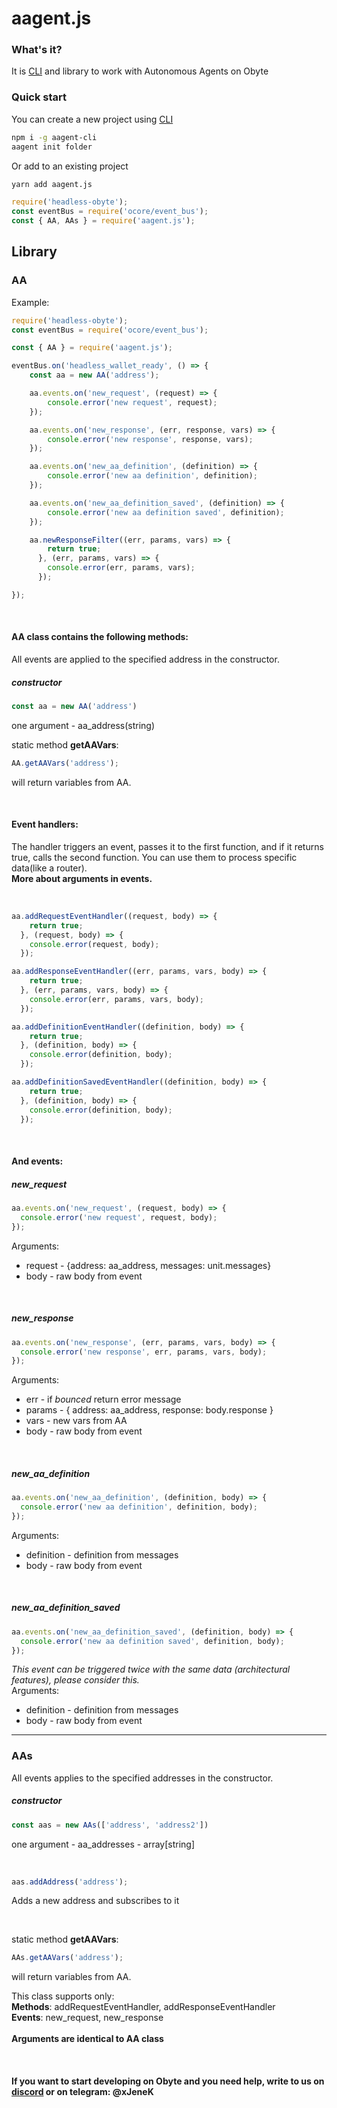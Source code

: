 # aagent.js

### What's it?
It is [CLI](https://github.com/olabs-org/aagent-cli) and library to work with Autonomous Agents on Obyte

### Quick start
You can create a new project using [CLI](https://github.com/olabs-org/aagent-cli)
```bash
npm i -g aagent-cli
aagent init folder
```
Or add to an existing project
```bash
yarn add aagent.js
```
```javascript
require('headless-obyte');
const eventBus = require('ocore/event_bus');
const { AA, AAs } = require('aagent.js');
```

## Library
### AA
Example: 
```javascript
require('headless-obyte');
const eventBus = require('ocore/event_bus');

const { AA } = require('aagent.js');

eventBus.on('headless_wallet_ready', () => {
    const aa = new AA('address');

    aa.events.on('new_request', (request) => {
        console.error('new request', request);
    });

    aa.events.on('new_response', (err, response, vars) => {
        console.error('new response', response, vars);
    });

    aa.events.on('new_aa_definition', (definition) => {
        console.error('new aa definition', definition);
    });

    aa.events.on('new_aa_definition_saved', (definition) => {
        console.error('new aa definition saved', definition);
    });

    aa.newResponseFilter((err, params, vars) => {        
        return true;
      }, (err, params, vars) => {
        console.error(err, params, vars);
      });

});
```
<br>

#### AA class contains the following methods:
All events are applied to the specified address in the constructor.
##### constructor  
```javascript
const aa = new AA('address')
```
one argument - aa_address(string)

static method **getAAVars**:
```javascript
AA.getAAVars('address');
```
will return variables from AA. 

<br>

#### Event handlers:
The handler triggers an event, passes it to the first function, and if it returns true, calls the second function. You can use them to process specific data(like a router).
<br>**More about arguments in events.**

<br>

```javascript
aa.addRequestEventHandler((request, body) => {
    return true;
  }, (request, body) => {
    console.error(request, body);
  });
```
```javascript
aa.addResponseEventHandler((err, params, vars, body) => {
    return true;
  }, (err, params, vars, body) => {
    console.error(err, params, vars, body);
  });
```
```javascript
aa.addDefinitionEventHandler((definition, body) => {
    return true;
  }, (definition, body) => {
    console.error(definition, body);
  });
```
```javascript
aa.addDefinitionSavedEventHandler((definition, body) => {
    return true;
  }, (definition, body) => {
    console.error(definition, body);
  });
```
<br>

#### And events:
##### new_request
```javascript
aa.events.on('new_request', (request, body) => {
  console.error('new request', request, body);
});
```
Arguments:
- request - {address: aa_address, messages: unit.messages}
- body - raw body from event

<br>

##### new_response
```javascript
aa.events.on('new_response', (err, params, vars, body) => {
  console.error('new response', err, params, vars, body);
});
```
Arguments:
- err - if *bounced* return error message
- params - { address: aa_address, response: body.response }
- vars - new vars from AA
- body - raw body from event

<br>

##### new_aa_definition
```javascript
aa.events.on('new_aa_definition', (definition, body) => {
  console.error('new aa definition', definition, body);
});
```
Arguments:
- definition - definition from messages
- body - raw body from event

<br>

##### new_aa_definition_saved 
```javascript
aa.events.on('new_aa_definition_saved', (definition, body) => {
  console.error('new aa definition saved', definition, body);
});
```
*This event can be triggered twice with the same data (architectural features), please consider this.*<br>
Arguments:
- definition - definition from messages
- body - raw body from event

---
### AAs
All events applies to the specified addresses in the constructor.
##### constructor  
```javascript
const aas = new AAs(['address', 'address2'])
```
one argument - aa_addresses - array[string]

<br>

```javascript
aas.addAddress('address');
```
Adds a new address and subscribes to it

<br>

static method **getAAVars**:
```javascript
AAs.getAAVars('address');
```
will return variables from AA. 

This class supports only: <br>
**Methods**: addRequestEventHandler, addResponseEventHandler <br>
**Events**: new_request, new_response<br><br>
**Arguments are identical to AA class**

<br>

#### If you want to start developing on Obyte and you need help, write to us on [discord](https://obyte.org/discord) or on telegram: @xJeneK
